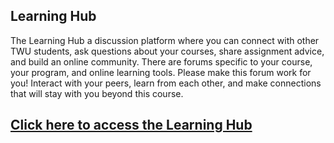 ## Learning Hub

The Learning Hub a discussion platform where you can connect with other TWU students, ask questions about your courses, share assignment advice, and build an online community. There are forums specific to your course, your program, and online learning tools.  Please make this forum work for you!  Interact with your peers, learn from each other, and make connections that will stay with you beyond this course.

## [Click here to access the Learning Hub](https://twu.discourse.group)
